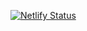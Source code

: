 [![Netlify Status](https://api.netlify.com/api/v1/badges/0a0078bc-6ad4-445a-a421-39a8b4ed483e/deploy-status)](https://app.netlify.com/sites/playlistified/deploys)
